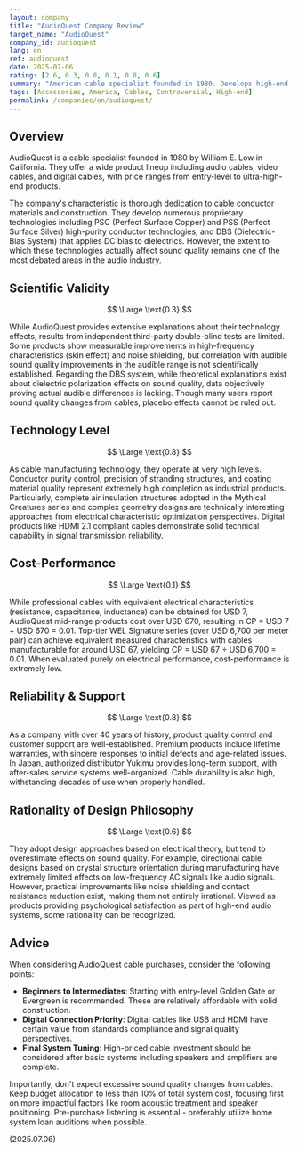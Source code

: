 ```yaml
---
layout: company
title: "AudioQuest Company Review"
target_name: "AudioQuest"
company_id: audioquest
lang: en
ref: audioquest
date: 2025-07-06
rating: [2.6, 0.3, 0.8, 0.1, 0.8, 0.6]
summary: "American cable specialist founded in 1980. Develops high-end cables using proprietary technologies like silver wire, single-crystal copper, and DBS (Dielectric Bias System). While some products show measurable electrical characteristic improvements, audible changes are often not scientifically proven. With products reaching tens of thousands of dollars per meter, cost-performance is not recommendable. However, high-quality construction and beautiful finishes provide satisfaction as system components."
tags: [Accessories, America, Cables, Controversial, High-end]
permalink: /companies/en/audioquest/
---
```

## Overview

AudioQuest is a cable specialist founded in 1980 by William E. Low in California. They offer a wide product lineup including audio cables, video cables, and digital cables, with price ranges from entry-level to ultra-high-end products.

The company's characteristic is thorough dedication to cable conductor materials and construction. They develop numerous proprietary technologies including PSC (Perfect Surface Copper) and PSS (Perfect Surface Silver) high-purity conductor technologies, and DBS (Dielectric-Bias System) that applies DC bias to dielectrics. However, the extent to which these technologies actually affect sound quality remains one of the most debated areas in the audio industry.

## Scientific Validity

$$ \Large \text{0.3} $$

While AudioQuest provides extensive explanations about their technology effects, results from independent third-party double-blind tests are limited. Some products show measurable improvements in high-frequency characteristics (skin effect) and noise shielding, but correlation with audible sound quality improvements in the audible range is not scientifically established. Regarding the DBS system, while theoretical explanations exist about dielectric polarization effects on sound quality, data objectively proving actual audible differences is lacking. Though many users report sound quality changes from cables, placebo effects cannot be ruled out.

## Technology Level

$$ \Large \text{0.8} $$

As cable manufacturing technology, they operate at very high levels. Conductor purity control, precision of stranding structures, and coating material quality represent extremely high completion as industrial products. Particularly, complete air insulation structures adopted in the Mythical Creatures series and complex geometry designs are technically interesting approaches from electrical characteristic optimization perspectives. Digital products like HDMI 2.1 compliant cables demonstrate solid technical capability in signal transmission reliability.

## Cost-Performance

$$ \Large \text{0.1} $$

While professional cables with equivalent electrical characteristics (resistance, capacitance, inductance) can be obtained for USD 7, AudioQuest mid-range products cost over USD 670, resulting in CP = USD 7 ÷ USD 670 = 0.01. Top-tier WEL Signature series (over USD 6,700 per meter pair) can achieve equivalent measured characteristics with cables manufacturable for around USD 67, yielding CP = USD 67 ÷ USD 6,700 = 0.01. When evaluated purely on electrical performance, cost-performance is extremely low.

## Reliability & Support

$$ \Large \text{0.8} $$

As a company with over 40 years of history, product quality control and customer support are well-established. Premium products include lifetime warranties, with sincere responses to initial defects and age-related issues. In Japan, authorized distributor Yukimu provides long-term support, with after-sales service systems well-organized. Cable durability is also high, withstanding decades of use when properly handled.

## Rationality of Design Philosophy

$$ \Large \text{0.6} $$

They adopt design approaches based on electrical theory, but tend to overestimate effects on sound quality. For example, directional cable designs based on crystal structure orientation during manufacturing have extremely limited effects on low-frequency AC signals like audio signals. However, practical improvements like noise shielding and contact resistance reduction exist, making them not entirely irrational. Viewed as products providing psychological satisfaction as part of high-end audio systems, some rationality can be recognized.

## Advice

When considering AudioQuest cable purchases, consider the following points:

- **Beginners to Intermediates**: Starting with entry-level Golden Gate or Evergreen is recommended. These are relatively affordable with solid construction.
- **Digital Connection Priority**: Digital cables like USB and HDMI have certain value from standards compliance and signal quality perspectives.
- **Final System Tuning**: High-priced cable investment should be considered after basic systems including speakers and amplifiers are complete.

Importantly, don't expect excessive sound quality changes from cables. Keep budget allocation to less than 10% of total system cost, focusing first on more impactful factors like room acoustic treatment and speaker positioning. Pre-purchase listening is essential - preferably utilize home system loan auditions when possible.

(2025.07.06)